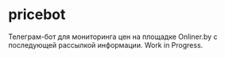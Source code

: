 # pricebot
Телеграм-бот для мониторинга цен на площадке Onliner.by c последующей рассылкой информации. Work in Progress.
